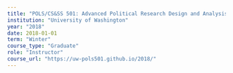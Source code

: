 ```yaml
---
title: "POLS/CS&SS 501: Advanced Political Research Design and Analysis"
institution: "University of Washington"
year: "2018"
date: 2018-01-01
term: "Winter"
course_type: "Graduate"
role: "Instructor"
course_url: "https://uw-pols501.github.io/2018/"
---
```

